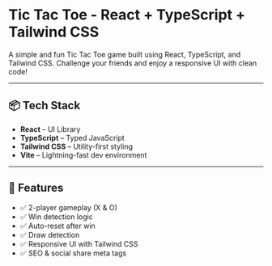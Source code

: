 # Tic Tac Toe - React + TypeScript + Tailwind CSS

A simple and fun Tic Tac Toe game built using React, TypeScript, and Tailwind CSS. Challenge your friends and enjoy a responsive UI with clean code!

---

## 📦 Tech Stack

- **React** – UI Library
- **TypeScript** – Typed JavaScript
- **Tailwind CSS** – Utility-first styling
- **Vite** – Lightning-fast dev environment

---

## 🧠 Features

- ✅ 2-player gameplay (X & O)
- ✅ Win detection logic
- ✅ Auto-reset after win
- ✅ Draw detection
- ✅ Responsive UI with Tailwind CSS
- ✅ SEO & social share meta tags
